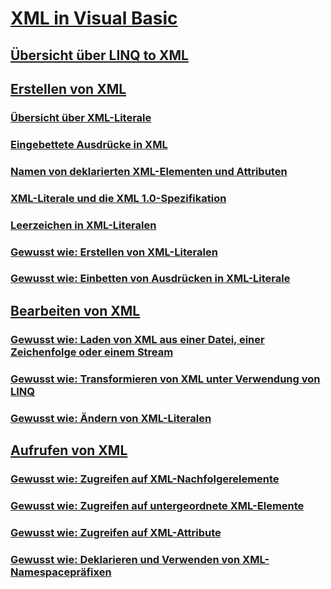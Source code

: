 # [XML in Visual Basic](index.md)
## [Übersicht über LINQ to XML](overview-of-linq-to-xml.md)
## [Erstellen von XML](creating-xml.md)
### [Übersicht über XML-Literale](xml-literals-overview.md)
### [Eingebettete Ausdrücke in XML](embedded-expressions-in-xml.md)
### [Namen von deklarierten XML-Elementen und Attributen](names-of-declared-xml-elements-and-attributes.md)
### [XML-Literale und die XML 1.0-Spezifikation](xml-literals-and-the-xml-1-0-specification.md)
### [Leerzeichen in XML-Literalen](white-space-in-xml-literals.md)
### [Gewusst wie: Erstellen von XML-Literalen](how-to-create-xml-literals.md)
### [Gewusst wie: Einbetten von Ausdrücken in XML-Literale](how-to-embed-expressions-in-xml-literals.md)
## [Bearbeiten von XML](manipulating-xml.md)
### [Gewusst wie: Laden von XML aus einer Datei, einer Zeichenfolge oder einem Stream](how-to-load-xml-from-a-file-string-or-stream.md)
### [Gewusst wie: Transformieren von XML unter Verwendung von LINQ](how-to-transform-xml-by-using-linq.md)
### [Gewusst wie: Ändern von XML-Literalen](how-to-modify-xml-literals.md)
## [Aufrufen von XML](accessing-xml.md)
### [Gewusst wie: Zugreifen auf XML-Nachfolgerelemente](how-to-access-xml-descendant-elements.md)
### [Gewusst wie: Zugreifen auf untergeordnete XML-Elemente](how-to-access-xml-child-elements.md)
### [Gewusst wie: Zugreifen auf XML-Attribute](how-to-access-xml-attributes.md)
### [Gewusst wie: Deklarieren und Verwenden von XML-Namespacepräfixen](how-to-declare-and-use-xml-namespace-prefixes.md)